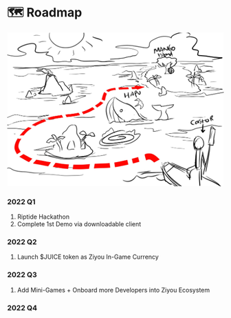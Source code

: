 # 🗺 Roadmap

![](<../../.gitbook/assets/image (9) (1) (1).png>)

### 2022 Q1

1. Riptide Hackathon
2. Complete 1st Demo via downloadable client

### 2022 Q2

1. Launch $JUICE token as Ziyou In-Game Currency

### 2022 Q3

1. Add Mini-Games + Onboard more Developers into Ziyou Ecosystem

### 2022 Q4

